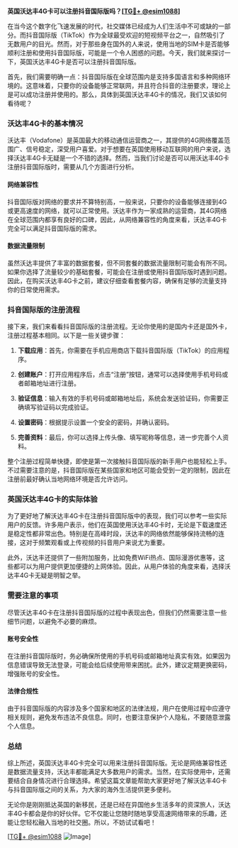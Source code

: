**英国沃达丰4G卡可以注册抖音国际版吗？[[TG💪+ @esim1088](https://t.me/s/esim1088)]**

在当今这个数字化飞速发展的时代，社交媒体已经成为人们生活中不可或缺的一部分。而抖音国际版（TikTok）作为全球最受欢迎的短视频平台之一，自然吸引了无数用户的目光。然而，对于那些身在国外的人来说，使用当地的SIM卡是否能够顺利注册和使用抖音国际版，可能是一个令人困惑的问题。今天，我们就来探讨一下，英国沃达丰4G卡是否可以注册抖音国际版。

首先，我们需要明确一点：抖音国际版在全球范围内是支持多国语言和多种网络环境的。这意味着，只要你的设备能够正常联网，并且符合抖音的注册要求，理论上是可以成功注册并使用的。那么，具体到英国沃达丰4G卡的情况，我们又该如何看待呢？

### 沃达丰4G卡的基本情况

沃达丰（Vodafone）是英国最大的移动通信运营商之一，其提供的4G网络覆盖范围广、信号稳定，深受用户喜爱。对于想要在英国使用移动互联网的用户来说，选择沃达丰4G卡无疑是一个不错的选择。然而，当我们讨论是否可以用沃达丰4G卡注册抖音国际版时，需要从几个方面进行分析。

#### 网络兼容性

抖音国际版对网络的要求并不算特别高，一般来说，只要你的设备能够连接到4G或更高速度的网络，就可以正常使用。沃达丰作为一家成熟的运营商，其4G网络在全球范围内都享有良好的口碑，因此，从网络兼容性的角度来看，沃达丰4G卡完全可以满足抖音国际版的需求。

#### 数据流量限制

虽然沃达丰提供了丰富的数据套餐，但不同套餐的数据流量限制可能会有所不同。如果你选择了流量较少的基础套餐，可能会在注册或使用抖音国际版时遇到问题。因此，在购买沃达丰4G卡之前，建议仔细查看套餐内容，确保有足够的流量支持你的日常使用需求。

### 抖音国际版的注册流程

接下来，我们来看看抖音国际版的注册流程。无论你使用的是国内卡还是国外卡，注册过程基本相同。以下是一些关键步骤：

1. **下载应用**：首先，你需要在手机应用商店下载抖音国际版（TikTok）的应用程序。
   
2. **创建账户**：打开应用程序后，点击“注册”按钮，通常可以选择使用手机号码或者邮箱地址进行注册。

3. **验证信息**：输入有效的手机号码或邮箱地址后，系统会发送验证码，你需要正确填写验证码以完成验证。

4. **设置密码**：根据提示设置一个安全的密码，并确认密码。

5. **完善资料**：最后，你可以选择上传头像、填写昵称等信息，进一步完善个人资料。

整个注册过程简单快捷，即使是第一次接触抖音国际版的新手用户也能轻松上手。不过需要注意的是，抖音国际版在某些国家和地区可能会受到一定的限制，因此在注册前最好确认当地网络环境是否允许访问。

### 英国沃达丰4G卡的实际体验

为了更好地了解沃达丰4G卡在注册抖音国际版中的表现，我们可以参考一些实际用户的反馈。许多用户表示，他们在英国使用沃达丰4G卡时，无论是下载速度还是稳定性都非常出色。特别是在高峰时段，沃达丰的网络依然能够保持流畅的连接，这对于频繁观看或上传视频的抖音用户来说尤为重要。

此外，沃达丰还提供了一些附加服务，比如免费WiFi热点、国际漫游优惠等，这些都可以为用户提供更加便捷的上网体验。因此，从用户体验的角度来看，选择沃达丰4G卡无疑是明智之举。

### 需要注意的事项

尽管沃达丰4G卡在注册抖音国际版的过程中表现出色，但我们仍然需要注意一些细节问题，以避免不必要的麻烦。

#### 账号安全性

在注册抖音国际版时，务必确保所使用的手机号码或邮箱地址真实有效。如果因为信息错误导致无法登录，可能会给后续使用带来困扰。此外，建议定期更换密码，增强账号的安全性。

#### 法律合规性

由于抖音国际版的内容涉及多个国家和地区的法律法规，用户在使用过程中应遵守相关规则，避免发布违法不良信息。同时，也要注意保护个人隐私，不要随意泄露个人信息。

### 总结

综上所述，英国沃达丰4G卡完全可以用来注册抖音国际版。无论是网络兼容性还是数据流量支持，沃达丰都能满足大多数用户的需求。当然，在实际使用中，还需要结合自身情况进行合理选择。希望这篇文章能帮助大家更好地了解沃达丰4G卡与抖音国际版之间的关系，为大家的海外生活提供更多便利。

无论你是刚刚抵达英国的新移民，还是已经在异国他乡生活多年的资深旅人，沃达丰4G卡都会是你的好伙伴。它不仅能让您随时随地享受高速网络带来的乐趣，还能让您轻松融入当地的社交圈。所以，不妨试试看吧！

[[TG💪+ @esim1088](https://t.me/s/esim1088) ![Image](https://i.postimg.cc/4NQfJmqS/Snipaste-2025-05-13-00-14-12.png)]